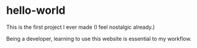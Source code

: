 # hello-world
This is the first project I ever made (I feel nostalgic already.)

Being a developer, learning to use this website is essential to my workflow.
